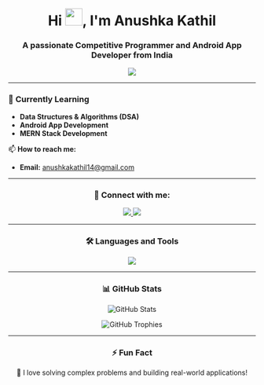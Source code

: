 <h1 align="center">
  Hi <img src="https://media.giphy.com/media/hvRJCLFzcasrR4ia7z/giphy.gif" width="35">, I'm Anushka Kathil
</h1>
<h3 align="center">A passionate Competitive Programmer and Android App Developer from India</h3>

<p align="center">
  <img src="https://readme-typing-svg.herokuapp.com?color=F77247&lines=Competitive+Programmer;Android+App+Developer;Kotlin+%7C+C%2B%2B%7C+Java+%7C+MERN+Stack;Problem+Solver+%7C+Tech+Enthusiast&center=true&width=500&height=50">
</p>

---

### 🌱 **Currently Learning**
- **Data Structures & Algorithms (DSA)**
- **Android App Development**
- **MERN Stack Development**

📫 **How to reach me:**  
- **Email:** anushkakathil14@gmail.com  

---

<h3 align="center">🔗 Connect with me:</h3>
<p align="center">
  <a href="https://twitter.com/anushkakat92518" target="_blank">
    <img src="https://img.shields.io/badge/Twitter-1DA1F2?style=for-the-badge&logo=twitter&logoColor=white" />
  </a>
  <a href="https://www.linkedin.com/in/anushka-kathil-201850203/" target="_blank">
    <img src="https://img.shields.io/badge/LinkedIn-0077B5?style=for-the-badge&logo=linkedin&logoColor=white" />
  </a>
</p>

---

<h3 align="center">🛠️ Languages and Tools</h3>
<p align="center">
  <img src="https://skillicons.dev/icons?i=androidstudio,cpp,java,kotlin,git,mysql,figma,photoshop&theme=dark" />
</p>

---

<h3 align="center">📊 GitHub Stats</h3>
<p align="center">
  <img src="https://github-readme-stats.vercel.app/api?username=Anushka-Kathil&show_icons=true&theme=graywhite&bg_color=00000000&border_color=44475a&title_color=ff79c6&text_color=b6b6b6&icon_color=ffb86c" alt="GitHub Stats" />
</p>

<!--
<p align="center">
  <img src="https://github-readme-streak-stats.herokuapp.com/?user=Anushka-Kathil&theme=tokyonight&hide_border=true" alt="GitHub Streak Stats"/>
</p>
-->


<p align="center">
  <img src="https://github-profile-trophy.vercel.app/?username=Anushka-Kathil&theme=onestar&no-bg=true&no-frame=true&margin-w=15&row=1&column=6" alt="GitHub Trophies" />
</p>

---

<!-- <h3 align="center">🎵 Spotify Now Playing</h3>
<p align="center">
  <img src="https://novatorem-Anushka-Kathil.vercel.app/api/spotify" alt="Spotify Now Playing" width="400"/>
</p>
-->

<!-- --- -->

<h3 align="center">⚡ Fun Fact</h3>
<p align="center">
  🚀 I love solving complex problems and building real-world applications!
</p>
